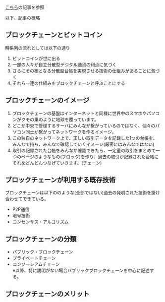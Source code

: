 [こちら](https://neweconomy.jp/features/npbc/26925)の記事を参照  

以下、記事の概略
## ブロックチェーンとビットコイン
時系列の流れとしては以下の通り
1. ビットコインが世に出る
2. 一部の人々が自立分散型デジタル通貨の利点に気づく
3. さらにその核となる分散型台帳を実現させる技術の仕組みがあることに気づく
4. それら一連の仕組みをブロックチェーンと呼ぶことにする

## ブロックチェーンのイメージ
1. ブロックチェーンの基盤はインターネットと同様に世界中のスマホやパソコンがクモの巣のように地球を覆っています。
2. どこか中央で管理するサーバにみんなが繋がっているのではなく、個々のパソコン同士が繋がってネットワークを作るイメージ。
3. この独自のネットワーク上で、正しい取引データを記録した1つの台帳を、みんなで持ち、みんなで確認していくイメージ(厳密にはみんなではない)
4. 取引の記録された台帳をみんなが確認できたら、一定量の取引をまとめて一つのページのようなもの(ブロック)を作り、過去の取引が記録された台帳にそれをどんどんつなげていきます。(チェーン)

## ブロックチェーンが利用する既存技術
ブロックチェーンは以下ののような(全部ではない)過去の発明された技術を掛け合わせてできている。
- P2P通信
- 暗号技術
- コンセンサス・アルゴリズム

## ブロックチェーンの分類
- パブリック・ブロックチェーン
- プライベートチェーン
- コンソーシアムチェーン  
※以降、特に説明がない場合パブリックブロックチェーンを中心に記述する。

## ブロックチェーンのメリット
![]()
